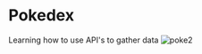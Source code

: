 # Pokedex
Learning how to use API's to gather data
![poke2](https://user-images.githubusercontent.com/81565779/149719482-4a7b9e7d-4f20-48f7-b783-8c8c53872101.PNG)
